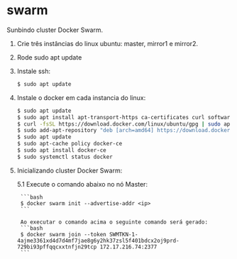 # swarm

Sunbindo cluster Docker Swarm.

1. Crie três instâncias do linux ubuntu: master, mirror1 e mirror2.
2. Rode sudo apt update
3. Instale ssh: 
     ```bash
     $ sudo apt update
     ```
4. Instale o docker em cada instancia do linux: 
    ```bash
    $ sudo apt update
    $ sudo apt install apt-transport-https ca-certificates curl software-properties-common
    $ curl -fsSL https://download.docker.com/linux/ubuntu/gpg | sudo apt-key add -
    $ sudo add-apt-repository "deb [arch=amd64] https://download.docker.com/linux/ubuntu bionic stable"
    $ sudo apt update
    $ sudo apt-cache policy docker-ce
    $ sudo apt install docker-ce
    $ sudo systemctl status docker
    ```
5. Inicializando cluster Docker Swarm:

    5.1 Execute o comando abaixo no nó Master:
    
        ```bash
        $ docker swarm init --advertise-addr <ip>  
        ```

        Ao executar o comando acima o seguinte comando será gerado:
        ```bash
        $ docker swarm join --token SWMTKN-1-4ajme3361xd4d7d4mf7jae8g6y2hk37zsl5f401bdcx2oj9prd-729bi93pffqqcxxtnfjn29tcp 172.17.216.74:2377
        ```
